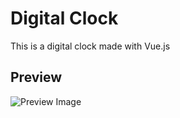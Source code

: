 # Digital Clock

This is a digital clock made with Vue.js

## Preview
![Preview Image](https://i.imgur.com/rwqcqpT.png)